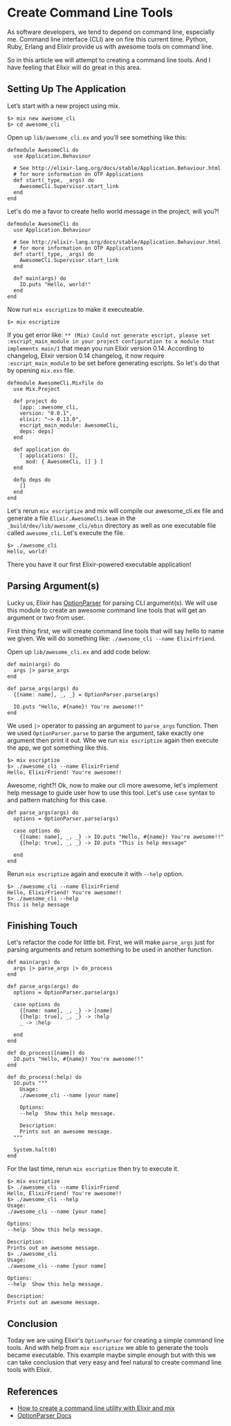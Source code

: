 # Create Command Line Tools

As software developers, we tend to depend on command line, especially me. Command line interface (CLI) are on fire this current time. Python, Ruby, Erlang and Elixir provide us with awesome tools on command line.  

So in this article we will attempt to creating a command line tools. And I have feeling that Elixir will do great in this area.

## Setting Up The Application

Let’s start with a new project using mix.

    $> mix new awesome_cli
    $> cd awesome_cli

Open up `lib/awesome_cli.ex` and you’ll see something like this:

    defmodule AwesomeCli do
      use Application.Behaviour

      # See http://elixir-lang.org/docs/stable/Application.Behaviour.html
      # for more information on OTP Applications
      def start(_type, _args) do
        AwesomeCli.Supervisor.start_link
      end
    end

Let's do me a favor to create hello world message in the project, will you?!

    defmodule AwesomeCli do
      use Application.Behaviour

      # See http://elixir-lang.org/docs/stable/Application.Behaviour.html
      # for more information on OTP Applications
      def start(_type, _args) do
        AwesomeCli.Supervisor.start_link
      end

      def main(args) do
        IO.puts "Hello, world!"
      end
    end

Now run `mix escriptize` to make it executeable.

    $> mix escriptize

If you get error like: `** (Mix) Could not generate escript, please set :escript_main_module in your project configuration to a module that implements main/1` that mean you run Elixir version 0.14. According to changelog, Elixir version 0.14 changelog, it now require `:escript_main_module` to be set before generating escripts. So let's do that by opening `mix.exs` file.

    defmodule AwesomeCli.Mixfile do
      use Mix.Project

      def project do
        [app: :awesome_cli,
        version: "0.0.1",
        elixir: "~> 0.13.0",
        escript_main_module: AwesomeCli,
        deps: deps]
      end

      def application do
        [ applications: [],
          mod: { AwesomeCli, [] } ]
      end

      defp deps do
        []
      end
    end

Let's rerun `mix escriptize` and mix will compile our awesome_cli.ex file and
generate a file `Elixir.AwesomeCli.beam` in the `_build/dev/lib/awesome_cli/ebin`
directory as well as one executable file called `awesome_cli`. Let's execute the file.

    $> ./awesome_cli
    Hello, world!

There you have it our first Elixir-powered executable application!

## Parsing Argument(s)

Lucky us, Elixir has [OptionParser](http://elixir-lang.org/docs/stable/elixir/OptionParser.html)
for parsing CLI argument(s). We will use this module to create an awesome command line tools that
will get an argument or two from user.

First thing first, we will create command line tools that will say hello to name we given.
We will do something like: `./awesome_cli --name ElixirFriend`.

Open up `lib/awesome_cli.ex` and add code below:

    def main(args) do
      args |> parse_args
    end

    def parse_args(args) do
      {[name: name], _, _} = OptionParser.parse(args)

      IO.puts "Hello, #{name}! You're awesome!!"
    end

We used `|>` operator to passing an argument to `parse_args` function. Then we used
`OptionParser.parse` to parse the argument, take exactly one argument then print it out.
Whe we run `mix escriptize` again then execute the app, we got something like this.

    $> mix escriptize
    $> ./awesome_cli --name ElixirFriend
    Hello, ElixirFriend! You're awesome!!

Awesome, right?! Ok, now to make our cli more awesome, let's implement help message to
guide user how to use this tool. Let's use `case` syntax to and pattern matching for this case.

    def parse_args(args) do
      options = OptionParser.parse(args)

      case options do
        {[name: name], _, _} -> IO.puts "Hello, #{name}! You're awesome!!"
        {[help: true], _, _} -> IO.puts "This is help message"

      end
    end

Rerun `mix escriptize` again and execute it with `--help` option.

    $> ./awesome_cli --name ElixirFriend
    Hello, ElixirFriend! You're awesome!!
    $> ./awesome_cli --help
    This is help message

## Finishing Touch

Let's refactor the code for little bit. First, we will make `parse_args` just for
parsing arguments and return something to be used in another function.

    def main(args) do
      args |> parse_args |> do_process
    end

    def parse_args(args) do
      options = OptionParser.parse(args)

      case options do
        {[name: name], _, _} -> [name]
        {[help: true], _, _} -> :help
        _ -> :help

      end
    end

    def do_process([name]) do
      IO.puts "Hello, #{name}! You're awesome!!"
    end

    def do_process(:help) do
      IO.puts """
        Usage: 
        ./awesome_cli --name [your name]

        Options:
        --help  Show this help message.

        Description:
        Prints out an awesome message.
      """

      System.halt(0)
    end

For the last time, rerun `mix escriptize` then try to execute it.

    $> mix escriptize
    $> ./awesome_cli --name ElixirFriend
    Hello, ElixirFriend! You're awesome!!
    $> ./awesome_cli --help
    Usage: 
    ./awesome_cli --name [your name]

    Options:
    --help  Show this help message.

    Description:
    Prints out an awesome message.
    $> ./awesome_cli
    Usage: 
    ./awesome_cli --name [your name]

    Options:
    --help  Show this help message.

    Description:
    Prints out an awesome message.

## Conclusion

Today we are using Elixir's `OptionParser` for creating a simple command line tools.
And with help from `mix escriptize` we able to generate the tools became executable.
This example maybe simple enough but with this we can take conclusion that very easy and feel natural to create command line tools with Elixir.


## References

* [How to create a command line utility with Elixir and mix](http://abstraction.killedthecat.net/create-command-line-utility-elixir-mix/)
* [OptionParser Docs](http://elixir-lang.org/docs/stable/elixir/OptionParser.html)
